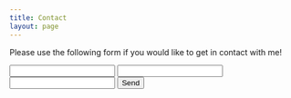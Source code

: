 ```yaml
---
title: Contact
layout: page
---
```


Please use the following form if you would like to get in contact with me!

<form action="https://getform.io/f/c77b38b4-4e03-43c6-b90e-2d3187db2f94" method="POST">

  <input type="text" name="name">
  <input type="email" name="email">
  <input type="text" name="message">
  <button type="submit">Send</button>

</form>
        
